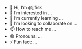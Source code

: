 - 👋 Hi, I’m @jjfisk
- 👀 I’m interested in ...
- 🌱 I’m currently learning ...
- 💞️ I’m looking to collaborate on ...
- 📫 How to reach me ...
- 😄 Pronouns: ...
- ⚡ Fun fact: ...

<!---
jjfisk/jjfisk is a ✨ special ✨ repository because its `README.md` (this file) appears on your GitHub profile.
You can click the Preview link to take a look at your changes.
--->

